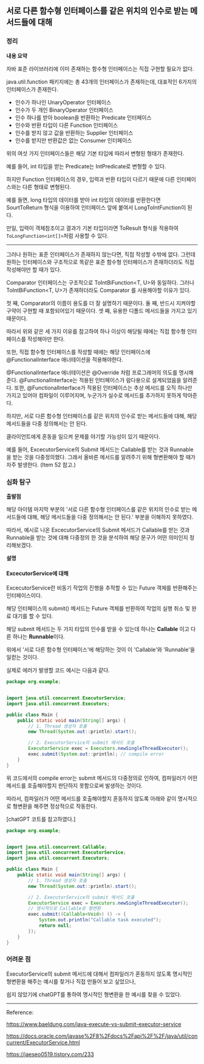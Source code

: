 ## 서로 다른 함수형 인터페이스를 같은 위치의 인수로 받는 메서드들에 대해

### 정리

**내용 요약**

자바 표준 라이브러리에 이미 존재하는 함수형 인터페이스는 직접 구현할 필요가 없다.

java.util.function 패키지에는 총 43개의 인터페이스가 존재하는데, 대표적인 6가지의 인터페이스가 존재한다.

+ 인수가 하나인 UnaryOperator 인터페이스
+ 인수가 두 개인 BinaryOperator 인터페이스
+ 인수 하나를 받아 boolean을 반환하는 Predicate 인터페이스
+ 인수와 반환 타입이 다른 Function 인터페이스
+ 인수를 받지 않고 값을 반환하는 Supplier 인터페이스
+ 인수를 받지만 반환값은 없는 Consumer 인터페이스

위의 여섯 가지 인터페이스들은 해당 기본 타입에 따라서 변형된 형태가 존재한다.

예를 들어, int 타입을 받는 Predicate는 IntPredicate로 변형할 수 있다.

하지만 Function 인터페이스의 경우, 입력과 반환 타입이 다르기 때문에 다른 인터페이스와는 다른 형태로 변형된다.

예를 들면, long 타입의 데이터를 받아 int 타입의 데이터를 반환한다면 SourtToReturn 형식을 이용하여 인터페이스 앞에 붙여서 LongToIntFunction이 된다.

만일, 입력이 객체참조이고 결과가 기본 타입이라면 ToResult 형식을 적용하여 `ToLongFunction<int[]>`처럼 사용할 수 있다.


---


그러나 원하는 표준 인터페이스가 존재하지 않는다면, 직접 작성할 수밖에 없다. 그런데 원하는 인터페이스와 구조적으로 똑같은 표준 함수형 인터페이스가 존재하더라도 직접 작성해야만 할 때가 있다.

Comparator<T> 인터페이스는 구조적으로 ToIntBiFunction<T, U>와 동일하다. 그러나 ToIntBiFunction<T, U>가 존재하더라도 Comparator<T> 를 사용해야할 이유가 있다.

첫 째, Comparator의 이름이 용도를 더 잘 설명하기 때문이다.
둘 째, 반드시 지켜야할 구약이 구현할 때 포함되어있기 때문이다.
셋 째, 유용한 디폴드 메서드들을 가지고 있기 때문이다.

따라서 위와 같은 세 가지 이유를 참고하여 하나 이상이 해당될 때에는 직접 함수형 인터페이스를 작성해야만 한다.

또한, 직접 함수형 인터페이스를 작성할 때에는 해당 인터페이스에 @FunctionalInterface 애너테이션을 적용해야한다.

@FunctionalInterface 애너테이션은 @Override 처럼 프로그래머의 의도를 명시해준다.
@FunctionalInterface는 적용된 인터페이스가 람다용으로 설계되었음을 알려준다.
또한, @FunctionalInterface가 적용된 인터페이스는 추상 메서드를 오직 하나만 가지고 있어야 컴파일이 이루어지며, 누군가가 실수로 메서드를 추가하지 못하게 막아준다.


하지만, 서로 다른 함수형 인터페이스를 같은 위치의 인수로 받는 메서드들에 대해, 해당 메서드들을 다중 정의해서는 안 된다.

클라이언트에게 혼동을 일으켜 문제를 야기할 가능성이 있기 때문이다.

예를 들어, ExcecutorService의 Submit 메서드는 Callable<T>를 받는 것과 Runnable을 받는 것을 다중정의했다. 그래서 올바른 메서드를 알려주기 위해 형변환해야 할 때가 자주 발생한다. (Item 52 참고.)



### 심화 탐구


**출발점**


해당 아이템 마지막 부분의 '서로 다른 함수형 인터페이스를 같은 위치의 인수로 받는 메서드들에 대해, 해당 메서드들을 다중 정의해서는 안 된다.' 부분을 이해하지 못하였다.

따라서, 예시로 나온 ExcecutorService의 Submit 메서드가 Callable<T>를 받는 것과 Runnable을 받는 것에 대해 다중정의 한 것을 분석하여 해당 문구가 어떤 의미인지 정리해보겠다.


**설명**

#### ExcecutorService에 대해

ExcecutorService란 비동기 작업의 진행을 추적할 수 있는 Future 객체를 반환해주는 인터페이스이다.

해당 인터페이스의 submit() 메서드는 Future 객체를 반환하여 작업의 실행 취소 및 완료 대기를 할 수 있다.

해당 submit 메서드는 두 가지 타입의 인수를 받을 수 있는데 하나는 **Callable<T>** 이고 다른 하나는 **Runnable**이다.

위에서 '서로 다른 함수형 인터페이스'에 해당하는 것이 이 'Callable<T>'와 'Runnable'을 일컫는 것이다.

실제로 에러가 발생할 코드 예시는 다음과 같다.


```java
package org.example;


import java.util.concurrent.ExecutorService;
import java.util.concurrent.Executors;

public class Main {
    public static void main(String[] args) {
        // 1. Thread 생성자 호출
        new Thread(System.out::println).start();

        // 2. ExecutorService의 submit 메서드 호출
        ExecutorService exec = Executors.newSingleThreadExecutor();
        exec.submit(System.out::println); // compile error
    }
}
```

위 코드에서의 compile error는 submit 메서드의 다중정의로 인하여, 컴파일러가 어떤 메서드를 호출해야할지 판단하지 못함으로써 발생하는 것이다.


따라서, 컴파일러가 어떤 메서드를 호출해야할지 혼동하지 않도록 아래와 같이 명시적으로 형변환을 해주면 정상적으로 작동한다.

[chatGPT 코트를 참고하였다.]
```java
package org.example;


import java.util.concurrent.Callable;
import java.util.concurrent.ExecutorService;
import java.util.concurrent.Executors;

public class Main {
    public static void main(String[] args) {
        // 1. Thread 생성자 호출
        new Thread(System.out::println).start();

        // 2. ExecutorService의 submit 메서드 호출
        ExecutorService exec = Executors.newSingleThreadExecutor();
        // 명시적으로 Callable로 형변환
        exec.submit((Callable<Void>) () -> {
            System.out.println("Callable task executed");
            return null;
        });
    }
}
```


### 어려운 점

ExecutorService의 submit 메서드에 대해서 컴파일러가 혼동하지 않도록 명시적인 형변환을 해주는 예시를 찾거나 직접 만들어 보고 싶었으나,

쉽지 않았기에 chatGPT를 통하여 명시적인 형변환을 한 예시를 찾을 수 있었다.

---


Reference:

https://www.baeldung.com/java-execute-vs-submit-executor-service

https://docs.oracle.com/javase%2F8%2Fdocs%2Fapi%2F%2F/java/util/concurrent/ExecutorService.html

https://jaeseo0519.tistory.com/233

